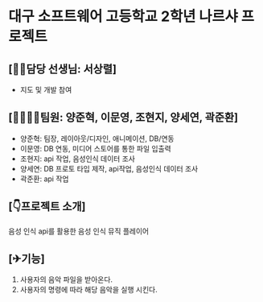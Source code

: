 # 대구 소프트웨어 고등학교 2학년 나르샤 프로젝트

## [👨‍🏫담당 선생님: 서상렬]
- 지도 및 개발 참여

## [👨‍🎓👩‍🎓팀원: 양준혁, 이문영, 조현지, 양세연, 곽준환]
- 양준혁: 팀장, 레이아웃/디자인, 애니메이션, DB/연동
- 이문영: DB 연동, 미디어 스토어를 통한 파일 입출력
- 조현지: api 작업, 음성인식 데이터 조사
- 양세연: DB 프로토 타입 제작, api작업, 음성인식 데이터 조사
- 곽준환: api 작업


## [👇프로젝트 소개]
음성 인식 api를 활용한 음성 인식 뮤직 플레이어


## [✈기능]
1. 사용자의 음악 파일을 받아온다.
2. 사용자의 명령에 따라 해당 음악을 실행 시킨다.
